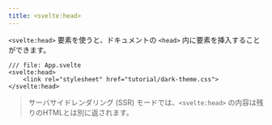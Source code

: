```yaml
---
title: <svelte:head>
---
```


`<svelte:head>` 要素を使うと、ドキュメントの `<head>` 内に要素を挿入することができます。

```svelte
/// file: App.svelte
<svelte:head>
	<link rel="stylesheet" href="tutorial/dark-theme.css">
</svelte:head>
```

> サーバサイドレンダリング (SSR) モードでは、`<svelte:head>` の内容は残りのHTMLとは別に返されます。
